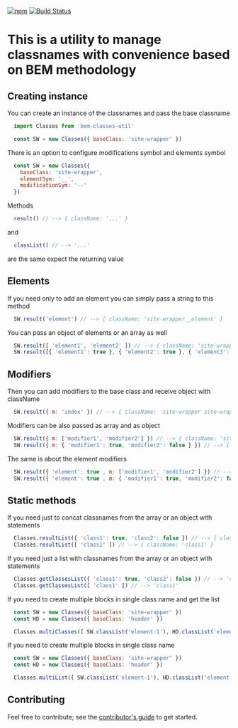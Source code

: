 [![npm](https://img.shields.io/npm/v/bem-classes-util.svg)](https://www.npmjs.com/package/bem-classes-util)
[![Build Status](https://travis-ci.org/spasea/bem-classes-util.svg?branch=master)](https://travis-ci.org/spasea/bem-classes-util)

# This is a utility to manage classnames with convenience based on BEM methodology

## Creating instance
You can create an instance of the classnames and pass the base classname
```javascript
  import Classes from 'bem-classes-util'

  const SW = new Classes({ baseClass: 'site-wrapper' })
```

There is an option to configure modifications symbol and elements symbol
```javascript
  const SW = new Classes({ 
    baseClass: 'site-wrapper', 
    elementSym: '__',
    modificationSym: '--' 
  })
```

Methods 
```javascript
  result() // --> { className: '...' }
```
and 
```javascript
  classList() // --> '...'
```
are the same expect the returning value

## Elements
If you need only to add an element you can simply pass a string to this method
```javascript
  SW.result('element') // --> { className: 'site-wrapper__element' }
```

You can pass an object of elements or an array as well
```javascript
  SW.result([ 'element1', 'element2' ]) // --> { className: 'site-wrapper__element1 site-wrapper__element2' }
  SW.result([{ 'element1': true }, { 'element2': true }, { 'element3': false }]) // --> { className: 'site-wrapper__element1 site-wrapper__element2' }
```


## Modifiers
Then you can add modifiers to the base class and receive object with className
```javascript
  SW.result({ m: 'index' }) // --> { className: 'site-wrapper site-wrapper--index' }
```

Modifiers can be also passed as array and as object
```javascript
  SW.result({ m: ['modifier1', 'modifier2'] }) // --> { className: 'site-wrapper site-wrapper--modifier1 site-wrapper--modifier2' }
  SW.result({ m: { 'modifier1': true, 'modifier2': false } }) // --> { className: 'site-wrapper site-wrapper--modifier1' }
```

The same is about the element modifiers
```javascript
  SW.result({ 'element': true , m: ['modifier1', 'modifier2'] }) // --> { className: 'site-wrapper__element site-wrapper__element--modifier1 site-wrapper__element--modifier2' }
  SW.result({ 'element': true , m: { 'modifier1': true, 'modifier2': false } }) // --> { className: 'site-wrapper__element site-wrapper__element--modifier1' }
```

## Static methods
If you need just to concat classnames from the array or an object with statements
```javascript
  Classes.resultList({ 'class1': true, 'class2': false }) // --> { className: 'class1' }
  Classes.resultList([ 'class1' ]) // --> { className: 'class1' }
```

If you need just a list with classnames from the array or an object with statements
```javascript
  Classes.getClassesList({ 'class1': true, 'class2': false }) // --> 'class1'
  Classes.getClassesList([ 'class1' ]) // --> 'class1'
```

If you need to create multiple blocks in single class name and get the list
```javascript
  const SW = new Classes({ baseClass: 'site-wrapper' })
  const HD = new Classes({ baseClass: 'header' })

  Classes.multiClasses([ SW.classList('element-1'), HD.classList('element-2') ]) // --> 'site-wrapper__element-1 header__element-2'
```

If you need to create multiple blocks in single class name
```javascript
  const SW = new Classes({ baseClass: 'site-wrapper' })
  const HD = new Classes({ baseClass: 'header' })

  Classes.multiList([ SW.classList('element-1'), HD.classList('element-2') ]) // --> { className: 'site-wrapper__element-1 header__element-2' }
```

## Contributing

Feel free to contribute; see the [contributor's guide](CONTRIBUTING.md) to get started.
